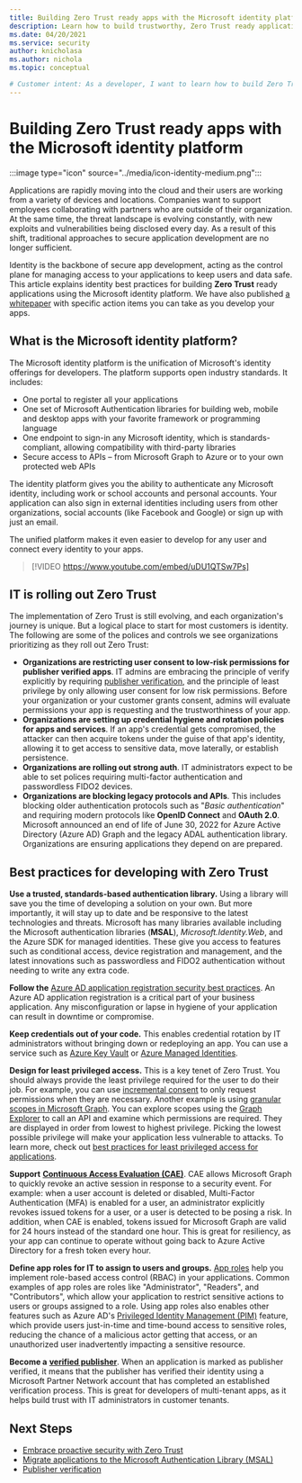 ```yaml
---
title: Building Zero Trust ready apps with the Microsoft identity platform
description: Learn how to build trustworthy, Zero Trust ready applications using the Microsoft identity platform features.
ms.date: 04/20/2021
ms.service: security
author: knicholasa
ms.author: nichola
ms.topic: conceptual

# Customer intent: As a developer, I want to learn how to build Zero Trust compliant apps using Microsoft identity platform features, so I can ensure that my applications are trustworthy and more secure.
---
```


# Building Zero Trust ready apps with the Microsoft identity platform

:::image type="icon" source="../media/icon-identity-medium.png":::

Applications are rapidly moving into the cloud and their users are working from a variety of devices and locations. Companies want to support employees collaborating with partners who are outside of their organization. At the same time, the threat landscape is evolving constantly, with new exploits and vulnerabilities being disclosed every day. As a result of this shift, traditional approaches to secure application development are no longer sufficient.

Identity is the backbone of secure app development, acting as the control plane for managing access to your applications to keep users and data safe.
This article explains identity best practices for building **Zero Trust** ready applications using the Microsoft identity platform. We have also published [a whitepaper](https://www.microsoft.com/security/content-library/Search?SearchDataFor=OJZgGWbHnB3Ll5hblDBugaEMQAchNfvkzk5X5AmPM4tK43NHpbF5%2Bky%2Fnuivl7plZz89b%2FuLMMZsMqKeYbhPPw%3D%3D&IsKeywordSearch=evXIpssXVY6lIm6X2K9ieA%3D%3D) with specific action items you can take as you develop your apps.

## What is the Microsoft identity platform?

The Microsoft identity platform is the unification of Microsoft's identity offerings for developers. The platform supports open industry standards. It includes:

- One portal to register all your applications
- One set of Microsoft Authentication libraries for building web, mobile and desktop apps with your favorite framework or programming language
- One endpoint to sign-in any Microsoft identity, which is standards-compliant, allowing compatibility with third-party libraries
- Secure access to APIs – from Microsoft Graph to Azure or to your own protected web APIs

The identity platform gives you the ability to authenticate any Microsoft identity, including work or school accounts and personal accounts. Your application can also sign in external identities including users from other organizations, social accounts (like Facebook and Google) or sign up with just an email.

The unified platform makes it even easier to develop for any user and connect every identity to your apps.

> [!VIDEO https://www.youtube.com/embed/uDU1QTSw7Ps]

## IT is rolling out Zero Trust

The implementation of Zero Trust is still evolving, and each organization's journey is unique. But a logical place to start for most customers is identity. The following are some of the polices and controls we see organizations prioritizing as they roll out Zero Trust:

- **Organizations are restricting user consent to low-risk permissions for publisher verified apps**. IT admins are embracing the principle of verify explicitly by requiring  [publisher verification](/azure/active-directory/develop/publisher-verification-overview), and the principle of least privilege by only allowing user consent for low risk permissions. Before your organization or your customer grants consent, admins will evaluate permissions your app is requesting and the trustworthiness of your app.
- **Organizations are setting up credential hygiene and rotation policies for apps and services**. If an app's credential gets compromised, the attacker can then acquire tokens under the guise of that app's identity, allowing it to get access to sensitive data, move laterally, or establish persistence.
- **Organizations are rolling out strong auth**. IT administrators expect to be able to set polices requiring multi-factor authentication and passwordless FIDO2 devices.
- **Organizations are blocking legacy protocols and APIs**. This includes blocking older authentication protocols such as "*Basic authentication*" and requiring modern protocols like **OpenID Connect** and **OAuth 2.0**. Microsoft announced an end of life of June 30, 2022 for Azure Active Directory (Azure AD) Graph and the legacy ADAL authentication library. Organizations are ensuring applications they depend on are prepared.

## Best practices for developing with Zero Trust

**Use a trusted, standards-based authentication library.** Using a library will save you the time of developing a solution on your own. But more importantly, it will stay up to date and be responsive to the latest technologies and threats. Microsoft has many libraries available including the Microsoft authentication libraries (**MSAL**), *Microsoft.Identity.Web*, and the Azure SDK for managed identities. These give you access to features such as conditional access, device registration and management, and the latest innovations such as passwordless and FIDO2 authentication without needing to write any extra code.

**Follow the** [Azure AD application registration security best practices](/azure/active-directory/develop/security-best-practices-for-app-registration). An Azure AD application registration is a critical part of your business application. Any misconfiguration or lapse in hygiene of your application can result in downtime or compromise.

**Keep credentials out of your code.** This enables credential rotation by IT administrators without bringing down or redeploying an app. You can use a service such as [Azure Key Vault](/azure/key-vault/general/authentication-fundamentals) or [Azure Managed Identities](/azure/active-directory/managed-identities-azure-resources/overview).

**Design for least privileged access.** This is a key tenet of Zero Trust. You should always provide the least privilege required for the user to do their job. For example, you can use [incremental consent](/azure/active-directory/azuread-dev/azure-ad-endpoint-comparison#incremental-and-dynamic-consent) to only request permissions when they are necessary. Another example is using [granular scopes in Microsoft Graph](/graph/permissions-reference). You can explore scopes using the [Graph Explorer](https://developer.microsoft.com/graph/graph-explorer) to call an API and examine which permissions are required. They are displayed in order from lowest to highest privilege. Picking the lowest possible privilege will make your application less vulnerable to attacks. To learn more, check out [best practices for least privileged access for applications](/azure/active-directory/develop/secure-least-privileged-access).

**Support** [**Continuous Access Evaluation (CAE)**](/azure/active-directory/develop/app-resilience-continuous-access-evaluation). CAE allows Microsoft Graph to quickly revoke an active session in response to a security event. For example: when a user account is deleted or disabled, Multi-Factor Authentication (MFA) is enabled for a user, an administrator explicitly revokes issued tokens for a user, or a user is detected to be posing a risk. In addition, when CAE is enabled, tokens issued for Microsoft Graph are valid for 24 hours instead of the standard one hour. This is great for resiliency, as your app can continue to operate without going back to Azure Active Directory for a fresh token every hour.

**Define app roles for IT to assign to users and groups.** [App roles](/azure/active-directory/develop/howto-add-app-roles-in-azure-ad-apps) help you implement role-based access control (RBAC) in your applications. Common examples of app roles are roles like &quot;Administrator&quot;, &quot;Readers&quot;, and &quot;Contributors&quot;, which allow your application to restrict sensitive actions to users or groups assigned to a role. Using app roles also enables other features such as Azure AD's [Privileged Identity Management (PIM)](/azure/active-directory/privileged-identity-management/pim-configure) feature, which provide users just-in-time and time-bound access to sensitive roles, reducing the chance of a malicious actor getting that access, or an unauthorized user inadvertently impacting a sensitive resource.

**Become a** [**verified publisher**](/azure/active-directory/develop/publisher-verification-overview). When an application is marked as publisher verified, it means that the publisher has verified their identity using a Microsoft Partner Network account that has completed an established verification process. This is great for developers of multi-tenant apps, as it helps build trust with IT administrators in customer tenants.

## Next Steps

- [Embrace proactive security with Zero Trust](https://www.microsoft.com/security/business/zero-trust)
- [Migrate applications to the Microsoft Authentication Library (MSAL)](/azure/active-directory/develop/msal-migration)
- [Publisher verification](/azure/active-directory/develop/publisher-verification-overview)
